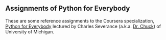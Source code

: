 ## Assignments of Python for Everybody

These are some reference assignments to the Coursera specialization, [Python for Everybody](https://www.coursera.org/specializations/python) lectured by Charles Severance (a.k.a. [Dr. Chuck](http://www.dr-chuck.com/)) of University of Michigan.

